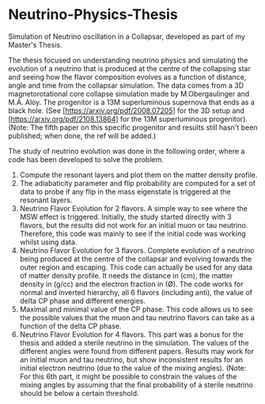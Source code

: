 # Neutrino-Physics-Thesis
Simulation of Neutrino oscillation in a Collapsar, developed as part of my Master's Thesis.

The thesis focused on understanding neutrino physics and simulating the evolution of a neutrino that is produced at the centre of the collapsing star and seeing how the flavor composition evolves as a function of distance, angle and time from the collapsar simulation. 
The data comes from a 3D magnetorotational core collapse simulation made by M.Obergaulinger and M.Á. Aloy. The progenitor is a 13M superluminous supernova that ends as a black hole. (See [https://arxiv.org/pdf/2008.07205] for the 3D setup and [https://arxiv.org/pdf/2108.13864] for the 13M superluminous progenitor). 
(Note: The fifth paper on this specific progenitor and results still hasn't been published; when done, the ref will be added.) 

The study of neutrino evolution was done in the following order, where a code has been developed to solve the problem.
1. Compute the resonant layers and plot them on the matter density profile. 
2. The adiabaticity parameter and flip probability are computed for a set of data to probe if any flip in the mass eigenstate is triggered at the resonant layers.
3. Neutrino Flavor Evolution for 2 flavors. A simple way to see where the MSW effect is triggered. Initially, the study started directly with 3 flavors, but the results did not work for an initial muon or tau neutrino. Therefore, this code was mainly to see if the initial code was working whilst using data. 
4. Neutrino Flavor Evolution for 3 flavors. Complete evolution of a neutrino being produced at the centre of the collapsar and evolving towards the outer region and escaping. This code can actually be used for any data of matter density profile. It needs the distance in (cm), the matter density in (g/cc) and the electron fraction in (Ø). The code works for normal and inverted hierarchy, all 6 flavors (including anti), the value of delta CP phase and different energies.
5. Maximal and minimal value of the CP phase. This code allows us to see the possible values that the muon and tau neutrino flavors can take as a function of the delta CP phase. 
6. Neutrino Flavor Evolution for 4 flavors. This part was a bonus for the thesis and added a sterile neutrino in the simulation. The values of the different angles were found from different papers. Results may work for an initial muon and tau neutrino, but show inconsistent results for an initial electron neutrino (due to the value of the mixing angles).
(Note: For this 6th part, it might be possible to constrain the values of the mixing angles by assuming that the final probability of a sterile neutrino should be below a certain threshold. 
